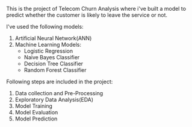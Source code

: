 This is the project of Telecom Churn Analysis where i've built a model to predict 
whether the customer is likely to leave the service or not.


I've used the following models:
1. Artificial Neural Network(ANN)
2. Machine Learning Models:
      - Logistic Regression
      - Naive Bayes Classifier
      - Decision Tree Classifier
      - Random Forest Classifier

Following steps are included in the project:
1. Data collection and Pre-Processing
2. Exploratory Data Analysis(EDA)
3. Model Training
4. Model Evaluation
5. Model Prediction
